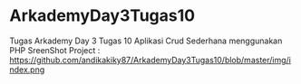 # ArkademyDay3Tugas10
Tugas Arkademy Day 3 Tugas 10 Aplikasi Crud Sederhana menggunakan PHP
SreenShot Project : https://github.com/andikakiky87/ArkademyDay3Tugas10/blob/master/img/index.png
